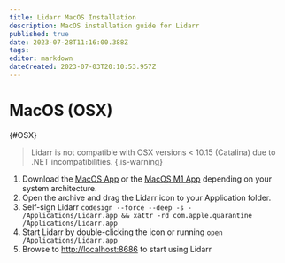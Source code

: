 ```yaml
---
title: Lidarr MacOS Installation
description: MacOS installation guide for Lidarr
published: true
date: 2023-07-28T11:16:00.388Z
tags: 
editor: markdown
dateCreated: 2023-07-03T20:10:53.957Z
---
```


# MacOS (OSX)

{#OSX}

> Lidarr is not compatible with OSX versions < 10.15 (Catalina) due to .NET incompatibilities.
{.is-warning}

1. Download the [MacOS App](https://lidarr.servarr.com/v1/update/master/updatefile?os=osx&runtime=netcore&arch=x64&installer=true) or  the [MacOS M1 App](https://lidarr.servarr.com/v1/update/master/updatefile?os=osx&runtime=netcore&arch=arm64&installer=true) depending on your system architecture.
1. Open the archive and drag the Lidarr icon to your Application folder.
1. Self-sign Lidarr `codesign --force --deep -s - /Applications/Lidarr.app && xattr -rd com.apple.quarantine /Applications/Lidarr.app`
1. Start Lidarr by double-clicking the icon or running `open /Applications/Lidarr.app`
1. Browse to <http://localhost:8686> to start using Lidarr
